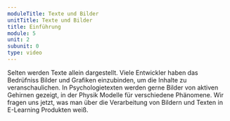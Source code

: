```yaml
---
moduleTitle: Texte und Bilder
unitTitle: Texte und Bilder
title: Einführung
module: 5
unit: 2
subunit: 0
type: video
---
```


Selten werden Texte allein dargestellt. Viele Entwickler haben das Bedrüfniss Bilder und Grafiken einzubinden, um die Inhalte zu veranschaulichen. In Psychologietexten werden gerne Bilder von aktiven Gehirnen gezeigt, in der Physik Modelle für verschiedene Phänomene. Wir fragen uns jetzt, was man über die Verarbeitung von Bildern und Texten in E-Learning Produkten weiß.